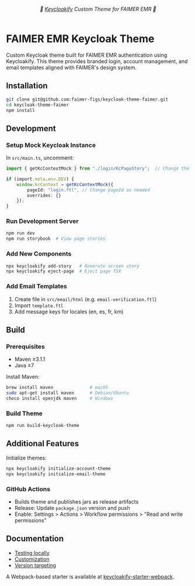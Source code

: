 <p align="center">
    <i>🚀 <a href="https://keycloakify.dev">Keycloakify</a> Custom Theme for FAIMER EMR 🚀</i>
    <br/>
    <br/>
</p>

# FAIMER EMR Keycloak Theme

Custom Keycloak theme built for FAIMER EMR authentication using Keycloakify. This theme provides branded login, account
management, and email templates aligned with FAIMER's design system.

## Installation

```bash
git clone git@github.com:faimer-figs/keycloak-theme-faimer.git
cd keycloak-theme-faimer
npm install
```

## Development

### Setup Mock Keycloak Instance

In `src/main.ts`, uncomment:

```typescript
import { getKcContextMock } from "./login/KcPageStory";  // Change the import as needed

if (import.meta.env.DEV) {
    window.kcContext = getKcContextMock({
        pageId: "login.ftl", // Change pageId as needed
        overrides: {}
    });
}
```

### Run Development Server

```bash
npm run dev
npm run storybook  # View page stories
```

### Add New Components

```bash
npx keycloakify add-story   # Generate screen story
npx keycloakify eject-page  # Eject page TSX
```

### Add Email Templates

1. Create file in `src/email/html` (e.g. `email-verification.ftl`)
2. Import `template.ftl`
3. Add message keys for locales (en, es, fr, km)

## Build

### Prerequisites

- Maven ≥3.1.1
- Java ≥7

Install Maven:

```bash
brew install maven              # macOS
sudo apt-get install maven      # Debian/Ubuntu
choco install openjdk maven     # Windows
```

### Build Theme

```bash
npm run build-keycloak-theme
```

## Additional Features

Initialize themes:

```bash
npx keycloakify initialize-account-theme
npx keycloakify initialize-email-theme
```

### GitHub Actions

- Builds theme and publishes jars as release artifacts
- Release: Update `package.json` version and push
- Enable: Settings > Actions > Workflow permissions > "Read and write permissions"

## Documentation

- [Testing locally](https://docs.keycloakify.dev/testing-your-theme)
- [Customization](https://docs.keycloakify.dev/customization-strategies)
- [Version targeting](https://docs.keycloakify.dev/targeting-specific-keycloak-versions)

A Webpack-based starter is available
at [keycloakify-starter-webpack](https://github.com/keycloakify/keycloakify-starter-webpack).
